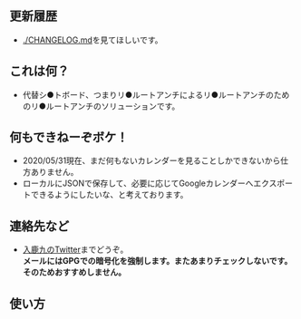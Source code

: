 ## 更新履歴
- [./CHANGELOG.md](./CHANGELOG.md)を見てほしいです。

## これは何？
- 代替シ●トボード、つまりリ●ルートアンチによるリ●ルートアンチのためのリ●ルートアンチのソリューションです。

## 何もできねーぞボケ！
- 2020/05/31現在、まだ何もないカレンダーを見ることしかできないから仕方ありません。
- ローカルにJSONで保存して、必要に応じてGoogleカレンダーへエクスポートできるようにしたいな、と考えております。

## 連絡先など
- [入鹿九のTwitter](https://twitter.com/irukakyu)までどうぞ。  
**メールにはGPGでの暗号化を強制します。またあまりチェックしないです。そのためおすすめしません。**

## 使い方
